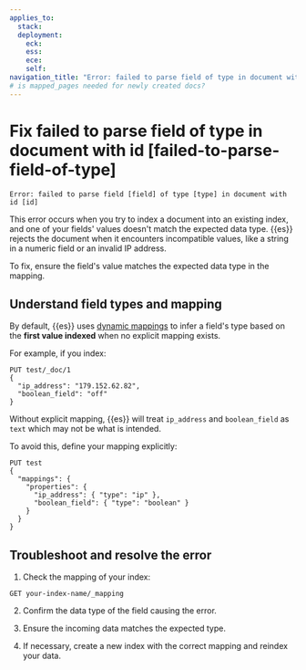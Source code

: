 ```yaml
---
applies_to:
  stack: 
  deployment:
    eck: 
    ess: 
    ece: 
    self: 
navigation_title: "Error: failed to parse field of type in document with id"
# is mapped_pages needed for newly created docs?
---
```


# Fix failed to parse field of type in document with id [failed-to-parse-field-of-type]

```console
Error: failed to parse field [field] of type [type] in document with id [id]
```

This error occurs when you try to index a document into an existing index, and one of your fields' values doesn't match the expected data type. {{es}} rejects the document when it encounters incompatible values, like a string in a numeric field or an invalid IP address.

To fix, ensure the field's value matches the expected data type in the mapping.

## Understand field types and mapping

By default, {{es}} uses [dynamic mappings](../../manage-data/data-store/mapping/dynamic-field-mapping.md) to infer a field's type based on the **first value indexed** when no explicit mapping exists.

For example, if you index:

```console
PUT test/_doc/1
{
  "ip_address": "179.152.62.82",
  "boolean_field": "off"
}
```

Without explicit mapping, {{es}} will treat `ip_address` and `boolean_field` as `text` which may not be what is intended. 

To avoid this, define your mapping explicitly:

```console
PUT test
{
  "mappings": {
    "properties": {
      "ip_address": { "type": "ip" },
      "boolean_field": { "type": "boolean" }
    }
  }
}
```

## Troubleshoot and resolve the error

1. Check the mapping of your index:

```console
GET your-index-name/_mapping
```

2. Confirm the data type of the field causing the error.

3. Ensure the incoming data matches the expected type.

4. If necessary, create a new index with the correct mapping and reindex your data.
